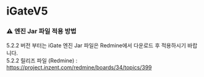 # iGateV5



### <span class="github-emoji" style="background-image: url(https://github.githubassets.com/images/icons/emoji/unicode/26a0.png?v8)" data-src="https://github.githubassets.com/images/icons/emoji/unicode/26a0.png?v8">⚠</span> **엔진 Jar 파일 적용 방법** </br>
5.2.2 버전 부터는 iGate 엔진 Jar 파일은 Redmine에서 다운로드 후 적용하시기 바랍니다.</br>
5.2.2 릴리즈 파일 (Redmine) : https://project.inzent.com/redmine/boards/34/topics/399

